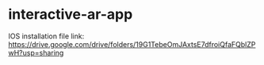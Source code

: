 # interactive-ar-app

IOS installation file link:
https://drive.google.com/drive/folders/19G1TebeOmJAxtsE7dfroiQfaFQblZPwH?usp=sharing
